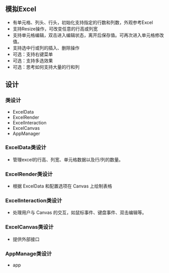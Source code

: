 ## 模拟Excel
 - 有单元格、列头、行头，初始化支持指定的行数和列数，外观参考Excel
 - 支持Resize操作，可改变任意的行高或列宽
 - 支持单元格编辑，双击进入编辑状态，离开后保存值。可再次进入单元格修改值。
 - 支持选中行或列的插入、删除操作
 - 可选：支持右键菜单
 - 可选：支持多选效果
 - 可选：思考如何支持大量的行和列
## 设计
### 类设计
  - ExcelData
  - ExcelRender
  - ExcelInteraction
  - ExcelCanvas
  - AppManager
### ExcelData类设计
  - 管理excel的行高、列宽、单元格数据以及行/列的数量。
### ExcelRender类设计
  - 根据 ExcelData 和配置选项在 Canvas 上绘制表格
### ExcelInteraction类设计
  - 处理用户与 Canvas 的交互，如鼠标事件、键盘事件、双击编辑等。
### ExcelCanvas类设计
  - 提供外部接口
### AppManage类设计
  - app